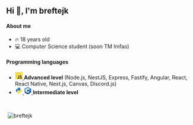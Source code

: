 ## Hi 👋, I'm breftejk</h3>

<h4>About me</h4>

<ul>
  <li>🔥 18 years old</li>
  <li>💻 Computer Science student (soon TM lmfao)</li>
</ul>

<h4>Programming languages</h4>

<ul>
  <li>
    <a href="https://developer.mozilla.org/en-US/docs/Web/JavaScript" target="_blank" rel="noreferrer"> 
      <img src="https://raw.githubusercontent.com/devicons/devicon/master/icons/javascript/javascript-original.svg" alt="javascript" width="20" height="20"/> 
    </a> 
     <b>Advanced level</b> (Node.js, NestJS, Express, Fastify, Angular, React, React Native, Next.js, Canvas, Discord.js)
  <li>
    <a href="https://www.python.org" target="_blank" rel="noreferrer"> 
      <img src="https://raw.githubusercontent.com/devicons/devicon/master/icons/python/python-original.svg" alt="python" width="20" height="20"/> 
      <img src="https://raw.githubusercontent.com/devicons/devicon/master/icons/cplusplus/cplusplus-original.svg" alt="cplusplus" width="20" height="20"/> 
    </a>
      <b>Intermediate level</b>
  </li>
</ul>

<br/>

<p>&nbsp;<img align="center" src="https://github-readme-stats.vercel.app/api?username=breftejk&show_icons=true&locale=en&count_private=true&hide=stars&theme=github_dark" alt="breftejk" /></p>
